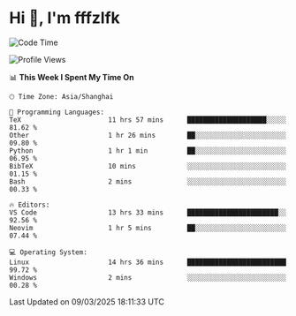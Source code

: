 # Hi 👋, I'm fffzlfk

<!--START_SECTION:waka-->
![Code Time](http://img.shields.io/badge/Code%20Time-1%2C275%20hrs%208%20mins-blue)

![Profile Views](http://img.shields.io/badge/Profile%20Views-0-blue)

📊 **This Week I Spent My Time On** 

```text
🕑︎ Time Zone: Asia/Shanghai

💬 Programming Languages: 
TeX                      11 hrs 57 mins      ████████████████████░░░░░   81.62 % 
Other                    1 hr 26 mins        ██░░░░░░░░░░░░░░░░░░░░░░░   09.80 % 
Python                   1 hr 1 min          ██░░░░░░░░░░░░░░░░░░░░░░░   06.95 % 
BibTeX                   10 mins             ░░░░░░░░░░░░░░░░░░░░░░░░░   01.15 % 
Bash                     2 mins              ░░░░░░░░░░░░░░░░░░░░░░░░░   00.33 % 

🔥 Editors: 
VS Code                  13 hrs 33 mins      ███████████████████████░░   92.56 % 
Neovim                   1 hr 5 mins         ██░░░░░░░░░░░░░░░░░░░░░░░   07.44 % 

💻 Operating System: 
Linux                    14 hrs 36 mins      █████████████████████████   99.72 % 
Windows                  2 mins              ░░░░░░░░░░░░░░░░░░░░░░░░░   00.28 % 
```


 Last Updated on 09/03/2025 18:11:33 UTC
<!--END_SECTION:waka-->
